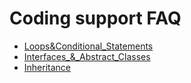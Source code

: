 # Coding support FAQ

- [Loops&Conditional_Statements](../item/LOOPS_&_CONDITIONAL_STATEMENTS.md)
- [Interfaces_&_Abstract_Classes](../item/INTERFACES_ABSTRACT_CLASSES.md)
- [Inheritance](../item/INHERITANCE.md)
